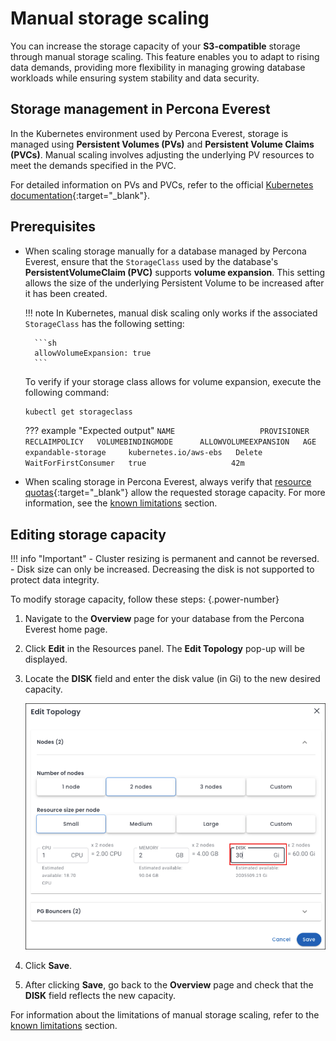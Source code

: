 # Manual storage scaling

You can increase the storage capacity of your **S3-compatible** storage through manual storage scaling. This feature enables you to adapt to rising data demands, providing more flexibility in managing growing database workloads while ensuring system stability and data security.

## Storage management in Percona Everest

In the Kubernetes environment used by Percona Everest, storage is managed using **Persistent Volumes (PVs)** and **Persistent Volume Claims (PVCs)**. Manual scaling involves adjusting the underlying PV resources to meet the demands specified in the PVC.

For detailed information on PVs and PVCs, refer to the official [Kubernetes documentation](https://kubernetes.io/docs/concepts/storage/persistent-volumes/){:target="_blank"}.

## Prerequisites

- When scaling storage manually for a database managed by Percona Everest, ensure that the `StorageClass` used by the database's **PersistentVolumeClaim (PVC)** supports **volume expansion**. This setting allows the size of the underlying Persistent Volume to be increased after it has been created.

    !!! note
        In Kubernetes, manual disk scaling only works if the associated `StorageClass` has the following setting:

        ```sh
        allowVolumeExpansion: true
        ```

    To verify if your storage class allows for volume expansion, execute the following command:

    ```sh
    kubectl get storageclass
    ```

    ??? example "Expected output"
        ```
        NAME                   PROVISIONER             RECLAIMPOLICY   VOLUMEBINDINGMODE      ALLOWVOLUMEEXPANSION   AGE
        expandable-storage     kubernetes.io/aws-ebs   Delete          WaitForFirstConsumer   true                   42m
        ```

- When scaling storage in Percona Everest, always verify that [resource quotas](https://kubernetes.io/docs/concepts/policy/resource-quotas/#storage-resource-quota){:target="_blank"} allow the requested storage capacity. For more information, see the [known limitations](../reference/known_limitations.md#manual-storage-scaling) section.

## Editing storage capacity

!!! info "Important"
    - Cluster resizing is permanent and cannot be reversed.
    - Disk size can only be increased. Decreasing the disk is not supported to protect data integrity.

To modify storage capacity, follow these steps:
{.power-number}

1. Navigate to the **Overview** page for your database from the Percona Everest home page.

2. Click **Edit** in the Resources panel.  The **Edit Topology** pop-up will be displayed.

3. Locate the **DISK** field and enter the disk value (in Gi) to the new desired capacity.

    ![!image](../images/edit_storage_capacity.png)

4. Click **Save**.

5. After clicking **Save**, go back to the **Overview** page and check that the **DISK** field reflects the new capacity.

For information about the limitations of manual storage scaling, refer to the [known limitations](../reference/known_limitations.md#manual-storage-scaling) section.






